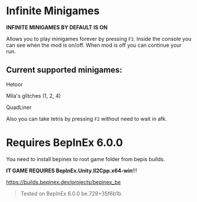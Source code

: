 # Infinite Minigames

**INFINITE MINIGAMES BY DEFAULT IS ON**

Allows you to play minigames forever by pressing `F3`. Inside the console you can see when the mod is on/off.
When mod is off you can continue your run.

## Current supported minigames:
Hetoor

Mila's glitches (1, 2, 4)

QuadLiner

Also you can take tetris by pressing `F2` without need to wait in afk.

# Requires BepInEx 6.0.0
You need to install bepinex to root game folder from bepis builds.

**IT GAME REQUIRES BepInEx.Unity.Il2Cpp.x64-win**!!!

https://builds.bepinex.dev/projects/bepinex_be
> Tested on BepInEx 6.0.0 be.729+35f6b1b.
